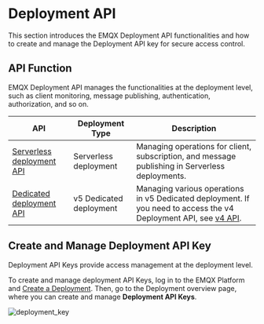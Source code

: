 # Deployment API

This section introduces the EMQX Deployment API functionalities and how to create and manage the Deployment API key for secure access control.

## API Function

EMQX Deployment API manages the functionalities at the deployment level, such as client monitoring, message publishing, authentication, authorization, and so on.

| API                                                          | Deployment Type         | Description                                                  |
| ------------------------------------------------------------ | ----------------------- | ------------------------------------------------------------ |
| [Serverless deployment API](./serverless.md)                 | Serverless deployment   | Managing operations for client, subscription, and message publishing in Serverless deployments. |
| [Dedicated deployment API](https://docs.emqx.com/en/cloud/latest/api/dedicated) | v5 Dedicated deployment | Managing various operations in v5 Dedicated deployment. If you need to access the v4 Deployment API, see [v4 API](https://docs.emqx.com/en/cloud/v4/api/dedicated.html). |


## Create and Manage Deployment API Key

Deployment API Keys provide access management at the deployment level. 

To create and manage deployment API Keys, log in to the EMQX Platform and [Create a Deployment](../create/overview.md). Then, go to the Deployment overview page, where you can create and manage **Deployment API Keys**.

![deployment_key](/Users/emqx/Documents/Cloud/cloud-docs/en_US/api/_assets/deployment_key.png)
